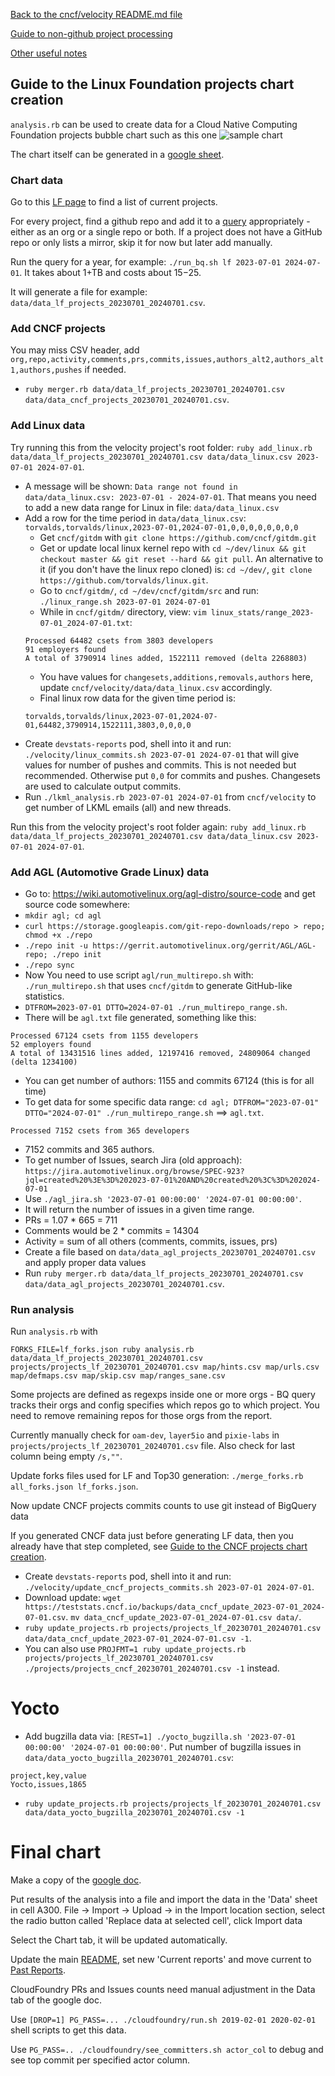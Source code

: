 [Back to the cncf/velocity README.md file](../README.md)

[Guide to non-github project processing](non_github_repositories.md)

[Other useful notes](other_notes.md)

## Guide to the Linux Foundation projects chart creation

`analysis.rb` can be used to create data for a Cloud Native Computing Foundation projects bubble chart such as this one
![sample chart](./linuxfoundation_chart_example.png?raw=true "CNCF projects")

The chart itself can be generated in a [google sheet](https://docs.google.com/spreadsheets/d/1z7UMEA6VBKNSrsJp2gAVX3IEUYusjWlz7uoybhXYE3s/edit?usp=sharing).

### Chart data
Go to this [LF page](https://www.linuxfoundation.org/projects/) to find a list of current projects.

For every project, find a github repo and add it to a [query](BigQuery/velocity_lf.sql) appropriately - either as an org or a single repo or both. If a project does not have a GitHub repo or only lists a mirror, skip it for now but later add manually.

Run the query for a year, for example: `./run_bq.sh lf 2023-07-01 2024-07-01`. It takes about 1+TB and costs about $15-$25.

It will generate a file for example: `data/data_lf_projects_20230701_20240701.csv`.

### Add CNCF projects

You may miss CSV header, add `org,repo,activity,comments,prs,commits,issues,authors_alt2,authors_alt1,authors,pushes` if needed.

- `ruby merger.rb data/data_lf_projects_20230701_20240701.csv data/data_cncf_projects_20230701_20240701.csv`.


### Add Linux data

Try running this from the velocity project's root folder:
`ruby add_linux.rb data/data_lf_projects_20230701_20240701.csv data/data_linux.csv 2023-07-01 2024-07-01`.
- A message will be shown: `Data range not found in data/data_linux.csv: 2023-07-01 - 2024-07-01`. That means you need to add a new data range for Linux in file: `data/data_linux.csv`
- Add a row for the time period in `data/data_linux.csv`: `torvalds,torvalds/linux,2023-07-01,2024-07-01,0,0,0,0,0,0,0,0`
	- Get `cncf/gitdm` with `git clone https://github.com/cncf/gitdm.git`
	- Get or update local linux kernel repo with `cd ~/dev/linux && git checkout master && git reset --hard && git pull`. An alternative to it (if you don't have the linux repo cloned) is: `cd ~/dev/`, `git clone https://github.com/torvalds/linux.git`.
	- Go to `cncf/gitdm/`, `cd ~/dev/cncf/gitdm/src` and run: `./linux_range.sh 2023-07-01 2024-07-01`
	- While in `cncf/gitdm/` directory, view: `vim linux_stats/range_2023-07-01_2024-07-01.txt`:
	```
	Processed 64482 csets from 3803 developers
	91 employers found
	A total of 3790914 lines added, 1522111 removed (delta 2268803)
	```
	- You have values for `changesets,additions,removals,authors` here, update `cncf/velocity/data/data_linux.csv` accordingly.
	- Final linux row data for the given time period is:
	```
	torvalds,torvalds/linux,2023-07-01,2024-07-01,64482,3790914,1522111,3803,0,0,0,0
	```
- Create `devstats-reports` pod, shell into it and run: `./velocity/linux_commits.sh 2023-07-01 2024-07-01` that will give values for number of pushes and commits. This is not needed but recommended. Otherwise put `0,0` for commits and pushes. Changesets are used to calculate output commits.
- Run `./lkml_analysis.rb 2023-07-01 2024-07-01` from `cncf/velocity` to get number of LKML emails (all) and new threads.

Run this from the velocity project's root folder again:
`ruby add_linux.rb data/data_lf_projects_20230701_20240701.csv data/data_linux.csv 2023-07-01 2024-07-01`.


### Add AGL (Automotive Grade Linux) data

- Go to: https://wiki.automotivelinux.org/agl-distro/source-code and get source code somewhere:
- `mkdir agl; cd agl`
- `curl https://storage.googleapis.com/git-repo-downloads/repo > repo; chmod +x ./repo`
- `./repo init -u https://gerrit.automotivelinux.org/gerrit/AGL/AGL-repo; ./repo init`
- `./repo sync`
- Now You need to use script `agl/run_multirepo.sh` with: `./run_multirepo.sh` that uses `cncf/gitdm` to generate GitHub-like statistics.
- `DTFROM=2023-07-01 DTTO=2024-07-01 ./run_multirepo_range.sh`.
- There will be `agl.txt` file generated, something like this:
```
Processed 67124 csets from 1155 developers
52 employers found
A total of 13431516 lines added, 12197416 removed, 24809064 changed (delta 1234100)
```
- You can get number of authors: 1155 and commits 67124 (this is for all time)
- To get data for some specific data range: `cd agl; DTFROM="2023-07-01" DTTO="2024-07-01" ./run_multirepo_range.sh` ==> `agl.txt`.
```
Processed 7152 csets from 365 developers
```
- 7152 commits and 365 authors.
- To get number of Issues, search Jira (old approach): `https://jira.automotivelinux.org/browse/SPEC-923?jql=created%20%3E%3D%202023-07-01%20AND%20created%20%3C%3D%202024-07-01`
- Use `./agl_jira.sh '2023-07-01 00:00:00' '2024-07-01 00:00:00'`.
- It will return the number of issues in a given time range.
- PRs = 1.07 * 665 = 711
- Comments would be 2 * commits = 14304
- Activity = sum of all others (comments, commits, issues, prs)
- Create a file based on `data/data_agl_projects_20230701_20240701.csv` and apply proper data values
- Run `ruby merger.rb data/data_lf_projects_20230701_20240701.csv data/data_agl_projects_20230701_20240701.csv`.


### Run analysis

Run `analysis.rb` with
```
FORKS_FILE=lf_forks.json ruby analysis.rb data/data_lf_projects_20230701_20240701.csv projects/projects_lf_20230701_20240701.csv map/hints.csv map/urls.csv map/defmaps.csv map/skip.csv map/ranges_sane.csv
```

Some projects are defined as regexps inside one or more orgs - BQ query tracks their orgs and config specifies which repos go to which project. You need to remove remaining repos for those orgs from the report.

Currently manually check for `oam-dev`, `layer5io` and `pixie-labs` in `projects/projects_lf_20230701_20240701.csv` file. Also check for last column being empty `/s,""`.

Update forks files used for LF and Top30 generation: `./merge_forks.rb all_forks.json lf_forks.json`.

Now update CNCF projects commits counts to use git instead of BigQuery data

If you generated CNCF data just before generating LF data, then you already have that step completed, see [Guide to the CNCF projects chart creation](docs/cncf_chart_creation.md).

- Create `devstats-reports` pod, shell into it and run: `./velocity/update_cncf_projects_commits.sh 2023-07-01 2024-07-01`.
- Download update: `wget https://teststats.cncf.io/backups/data_cncf_update_2023-07-01_2024-07-01.csv`. `mv data_cncf_update_2023-07-01_2024-07-01.csv data/`.
- `ruby update_projects.rb projects/projects_lf_20230701_20240701.csv data/data_cncf_update_2023-07-01_2024-07-01.csv -1`.
- You can also use `PROJFMT=1 ruby update_projects.rb projects/projects_lf_20230701_20240701.csv ./projects/projects_cncf_20230701_20240701.csv -1` instead.


# Yocto

- Add bugzilla data via: `[REST=1] ./yocto_bugzilla.sh '2023-07-01 00:00:00' '2024-07-01 00:00:00'`. Put number of bugzilla issues in `data/data_yocto_bugzilla_20230701_20240701.csv`:
```
project,key,value
Yocto,issues,1865
```
- `ruby update_projects.rb projects/projects_lf_20230701_20240701.csv data/data_yocto_bugzilla_20230701_20240701.csv -1`


# Final chart

Make a copy of the [google doc](https://docs.google.com/spreadsheets/d/1cMkr_0ikbjgJci7eOa3yLgJab31i5NmloJxEXuSlkro/edit?usp=sharing).

Put results of the analysis into a file and import the data in the 'Data' sheet in cell A300.
File -> Import -> Upload -> in the Import location section, select the radio button called 'Replace data at selected cell', click Import data

Select the Chart tab, it will be updated automatically.

Update the main [README](https://github.com/cncf/velocity#current-reports), set new 'Current reports' and move current to [Past Reports](https://github.com/cncf/velocity#past-reports).

CloudFoundry PRs and Issues counts need manual adjustment in the Data tab of the google doc.

Use `[DROP=1] PG_PASS=... ./cloudfoundry/run.sh 2019-02-01 2020-02-01` shell scripts to get this data.

Use `PG_PASS=.. ./cloudfoundry/see_committers.sh actor_col` to debug and see top commit per specified actor column.
